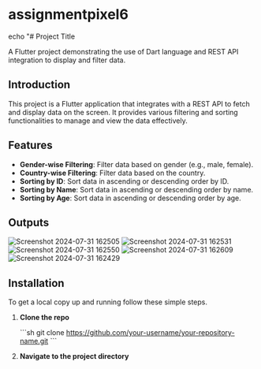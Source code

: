 # assignmentpixel6

echo "# Project Title

A Flutter project demonstrating the use of Dart language and REST API integration to display and filter data.



## Introduction

This project is a Flutter application that integrates with a REST API to fetch and display data on the screen. It provides various filtering and sorting functionalities to manage and view the data effectively.

## Features

- **Gender-wise Filtering**: Filter data based on gender (e.g., male, female).
- **Country-wise Filtering**: Filter data based on the country.
- **Sorting by ID**: Sort data in ascending or descending order by ID.
- **Sorting by Name**: Sort data in ascending or descending order by name.
- **Sorting by Age**: Sort data in ascending or descending order by age.

## Outputs
![Screenshot 2024-07-31 162505](https://github.com/user-attachments/assets/d0b2e021-61bd-4c26-927e-203bd2733525)
![Screenshot 2024-07-31 162531](https://github.com/user-attachments/assets/4acc1deb-be94-4002-8172-e6079a1e1345)
![Screenshot 2024-07-31 162550](https://github.com/user-attachments/assets/b0d26016-411a-49d2-bcb7-493f07908dde)
![Screenshot 2024-07-31 162609](https://github.com/user-attachments/assets/73bfce89-c32e-436c-aa91-65acc801d6d7)
![Screenshot 2024-07-31 162429](https://github.com/user-attachments/assets/f512d9d2-7acd-4cfc-b0df-fabb91a1fc96)

## Installation

To get a local copy up and running follow these simple steps.

1. **Clone the repo**

    \`\`\`sh
    git clone https://github.com/your-username/your-repository-name.git
    \`\`\`

2. **Navigate to the project directory**


